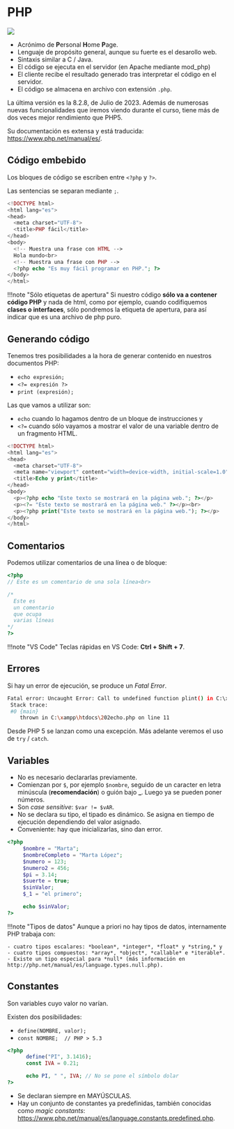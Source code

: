 # PHP

<img src="../../img/ud02/php_logo.png" style=" max-width: 40%;" />

- Acrónimo de **P**ersonal **H**ome **P**age.
- Lenguaje de propósito general, aunque su fuerte es el desarollo web.
- Sintaxis similar a C / Java.
- El código se ejecuta en el servidor (en Apache mediante mod_php)
- El cliente recibe el resultado generado tras interpretar el código en el servidor.
- El código se almacena en archivo con extensión `.php`.

La última versión es la 8.2.8, de Julio de 2023. Además de numerosas nuevas funcionalidades que iremos viendo durante el curso, tiene más de dos veces mejor rendimiento que PHP5.

Su documentación es extensa y está traducida: https://www.php.net/manual/es/.

## Código embebido

Los bloques de código se escriben entre `<?php` y `?>`.

Las sentencias se separan mediante ` ; `.

```php
<!DOCTYPE html>
<html lang="es">
<head>
  <meta charset="UTF-8">
  <title>PHP fácil</title>
</head>
<body>
  <!-- Muestra una frase con HTML -->
  Hola mundo<br>
  <!-- Muestra una frase con PHP -->
  <?php echo "Es muy fácil programar en PHP."; ?>
</body>
</html>
```

!!!note "Sólo etiquetas de apertura"
 	Si nuestro código **sólo va a contener código PHP** y nada de html, como por ejemplo, cuando codifiquemos **clases o interfaces**, sólo pondremos la etiqueta de apertura, para así indicar que es una archivo de php puro.



## Generando código

Tenemos tres posibilidades a la hora de generar contenido en nuestros documentos PHP:

- `echo expresión;`
- `<?= expresión ?>`
- `print (expresión);`

Las que vamos a utilizar son:

- `echo` cuando lo hagamos dentro de un bloque de instrucciones y 
- `<?=` cuando sólo vayamos a mostrar el valor de una variable dentro de un fragmento HTML.

```php
<!DOCTYPE html>
<html lang="es">
<head>
  <meta charset="UTF-8">
  <meta name="viewport" content="width=device-width, initial-scale=1.0">
  <title>Echo y print</title>
</head>
<body>
  <p><?php echo "Este texto se mostrará en la página web."; ?></p>
  <p><?= "Este texto se mostrará en la página web." ?></p><br>
  <p><?php print("Este texto se mostrará en la página web."); ?></p>
</body>
</html>
```

## Comentarios

Podemos utilizar comentarios de una línea o de bloque:

```php
<?php
// Este es un comentario de una sola línea<br>

/*
  Este es
  un comentario
  que ocupa
  varias líneas
*/ 
?>
```



!!!note "VS Code"
 	Teclas rápidas en VS Code: **Ctrl + Shift + 7**.

## Errores

Si hay un error de ejecución, se produce un *Fatal Error*.

```sh
Fatal error: Uncaught Error: Call to undefined function plint() in C:\xampp\htdocs\202echo.php:11
 Stack trace:
 #0 {main}
    thrown in C:\xampp\htdocs\202echo.php on line 11
```

Desde PHP 5 se lanzan como una excepción. Más adelante veremos el uso de `try` / `catch`.

## Variables

- No es necesario declararlas previamente.
- Comienzan por `$`, por ejemplo `$nombre`, seguido de un caracter en letra minúscula (**recomendación**) o guión bajo **_**. Luego ya se pueden poner números.
- Son *case sensitive*: `$var != $vAR`.
- No se declara su tipo, el tipado es dinámico. Se asigna en tiempo de ejecución dependiendo del valor asignado.
- Conveniente: hay que inicializarlas, sino dan error.

```php
<?php
     $nombre = "Marta";
     $nombreCompleto = "Marta López";
     $numero = 123;
     $numero2 = 456;
     $pi = 3.14;
     $suerte = true;
     $sinValor;
     $_1 = "el primero";

     echo $sinValor;
?>
```

!!!note "Tipos de datos"
 	Aunque a priori no hay tipos de datos, internamente PHP trabaja con:
 	
 	- cuatro tipos escalares: *boolean*, *integer*, *float* y *string,* y
 	- cuatro tipos compuestos: *array*, *object*, *callable* e *iterable*.
 	- Existe un tipo especial para *null* (más información en http://php.net/manual/es/language.types.null.php).
 	


## Constantes

Son variables cuyo valor no varían.

Existen dos posibilidades:

- `define(NOMBRE, valor);`
- `const NOMBRE;  // PHP > 5.3`

```php
<?php
      define("PI", 3.1416);
      const IVA = 0.21;

      echo PI, " ", IVA; // No se pone el símbolo dolar
?>
```

- Se declaran siempre en MAYÚSCULAS.
- Hay un conjunto de constantes ya predefinidas, también conocidas como *magic constants*: https://www.php.net/manual/es/language.constants.predefined.php.

